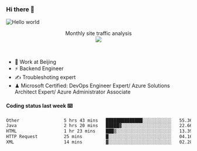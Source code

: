 ### Hi there 👋

<img src="https://raw.githubusercontent.com/sagar-viradiya/sagar-viradiya/master/resources/banner.png" alt="Hello world">
<p align="center"> 
 Monthly site traffic analysis <br/>
  <img src="https://profile-counter.glitch.me/youszoe/count.svg" />
</p>
<br/>

- 🍻 Work at Beijing 
- ⚡ Backend Engineer
- ✍️ Troubleshoting expert
- ♟  Microsoft Certified: DevOps Engineer Expert/ Azure Solutions Architect Expert/ Azure Administrator Associate

#### Coding status last week ⌨️

<!--START_SECTION:waka-->

```txt
Other                 5 hrs 43 mins   ██████████████░░░░░░░░░░░   55.36 %
Java                  2 hrs 20 mins   █████▓░░░░░░░░░░░░░░░░░░░   22.66 %
HTML                  1 hr 23 mins    ███▒░░░░░░░░░░░░░░░░░░░░░   13.39 %
HTTP Request          25 mins         █░░░░░░░░░░░░░░░░░░░░░░░░   04.16 %
XML                   14 mins         ▓░░░░░░░░░░░░░░░░░░░░░░░░   02.28 %
```

<!--END_SECTION:waka-->

<br/>
<center><img src="http://ghchart.rshah.org/409ba5/yousazoe" alt="" /></center>


